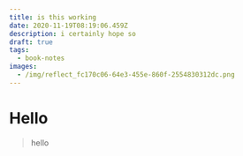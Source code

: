 ```yaml
---
title: is this working
date: 2020-11-19T08:19:06.459Z
description: i certainly hope so
draft: true
tags:
  - book-notes
images:
  - /img/reflect_fc170c06-64e3-455e-860f-2554830312dc.png
---
```

# Hello


> hello
